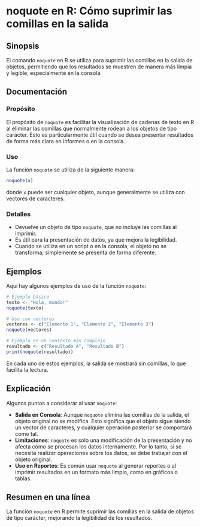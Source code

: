 <!--
Meta Description: # noquote en R: Cómo suprimir las comillas en la salida ## Sinopsis El comando `noquote` en R se utiliza para suprimir las comillas en la salida de ob...
Meta Keywords: noquote, comillas, las, salida, que
-->

# noquote en R: Cómo suprimir las comillas en la salida

## Sinopsis
El comando `noquote` en R se utiliza para suprimir las comillas en la salida de objetos, permitiendo que los resultados se muestren de manera más limpia y legible, especialmente en la consola.

## Documentación
### Propósito
El propósito de `noquote` es facilitar la visualización de cadenas de texto en R al eliminar las comillas que normalmente rodean a los objetos de tipo carácter. Esto es particularmente útil cuando se desea presentar resultados de forma más clara en informes o en la consola.

### Uso
La función `noquote` se utiliza de la siguiente manera:

```R
noquote(x)
```

donde `x` puede ser cualquier objeto, aunque generalmente se utiliza con vectores de caracteres. 

### Detalles
- Devuelve un objeto de tipo `noquote`, que no incluye las comillas al imprimir.
- Es útil para la presentación de datos, ya que mejora la legibilidad.
- Cuando se utiliza en un script o en la consola, el objeto no se transforma; simplemente se presenta de forma diferente.

## Ejemplos
Aquí hay algunos ejemplos de uso de la función `noquote`:

```R
# Ejemplo básico
texto <- "Hola, mundo!"
noquote(texto)

# Uso con vectores
vectores <- c("Elemento 1", "Elemento 2", "Elemento 3")
noquote(vectores)

# Ejemplo en un contexto más complejo
resultado <- c("Resultado A", "Resultado B")
print(noquote(resultado))
```

En cada uno de estos ejemplos, la salida se mostrará sin comillas, lo que facilita la lectura.

## Explicación
Algunos puntos a considerar al usar `noquote`:

- **Salida en Consola**: Aunque `noquote` elimina las comillas de la salida, el objeto original no se modifica. Esto significa que el objeto sigue siendo un vector de caracteres, y cualquier operación posterior se comportará como tal.
- **Limitaciones**: `noquote` es solo una modificación de la presentación y no afecta cómo se procesan los datos internamente. Por lo tanto, si se necesita realizar operaciones sobre los datos, se debe trabajar con el objeto original.
- **Uso en Reportes**: Es común usar `noquote` al generar reportes o al imprimir resultados en un formato más limpio, como en gráficos o tablas.

## Resumen en una línea
La función `noquote` en R permite suprimir las comillas en la salida de objetos de tipo carácter, mejorando la legibilidad de los resultados.